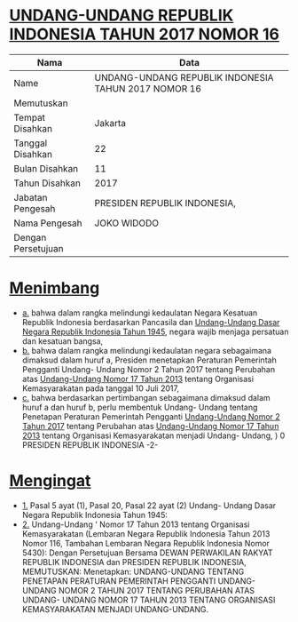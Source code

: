 # [UNDANG-UNDANG REPUBLIK INDONESIA TAHUN 2017 NOMOR 16](http://example.org/legal/document/uu/2017/16)

| Nama | Data |
| ------ | ----- |
|Name|UNDANG-UNDANG REPUBLIK INDONESIA TAHUN 2017 NOMOR 16|
|Memutuskan||
|Tempat Disahkan|Jakarta|
|Tanggal Disahkan|22|
|Bulan Disahkan|11|
|Tahun Disahkan|2017|
|Jabatan Pengesah|PRESIDEN REPUBLIK INDONESIA,|
|Nama Pengesah|JOKO WIDODO|
|Dengan Persetujuan||
# [Menimbang](http://example.org/legal/document/uu/2017/16/menimbang)

* [a.](http://example.org/legal/document/uu/2017/16/menimbang/point/a) bahwa dalam rangka melindungi kedaulatan Negara Kesatuan Republik Indonesia berdasarkan Pancasila dan [Undang-Undang Dasar Negara Republik Indonesia Tahun 1945](http://example.org/legal/document/uu), negara wajib menjaga persatuan dan kesatuan bangsa,
* [b.](http://example.org/legal/document/uu/2017/16/menimbang/point/b) bahwa dalam rangka melindungi kedaulatan negara sebagaimana dimaksud dalam huruf a, Presiden menetapkan Peraturan Pemerintah Pengganti Undang- Undang Nomor 2 Tahun 2017 tentang Perubahan atas [Undang-Undang Nomor 17 Tahun 2013](http://example.org/legal/document/uu/2013/17) tentang Organisasi Kemasyarakatan pada tanggal 10 Juli 2017,
* [c.](http://example.org/legal/document/uu/2017/16/menimbang/point/c) bahwa berdasarkan pertimbangan sebagaimana dimaksud dalam huruf a dan huruf b, perlu membentuk Undang- Undang tentang Penetapan Peraturan Pemerintah Pengganti [Undang-Undang Nomor 2 Tahun 2017](http://example.org/legal/document/uu/2017/2) tentang Perubahan atas [Undang-Undang Nomor 17 Tahun 2013](http://example.org/legal/document/uu/2013/17) tentang Organisasi Kemasyarakatan menjadi Undang- Undang, ) 0 PRESIDEN REPUBLIK INDONESIA -2-
# [Mengingat](http://example.org/legal/document/uu/2017/16/mengingat)

* [1.](http://example.org/legal/document/uu/2017/16/mengingat/point/0001) Pasal 5 ayat (1), Pasal 20, Pasal 22 ayat (2) Undang- Undang Dasar Negara Republik Indonesia Tahun 1945:
* [2.](http://example.org/legal/document/uu/2017/16/mengingat/point/0002) Undang-Undang ' Nomor 17 Tahun 2013 tentang Organisasi Kemasyarakatan (Lembaran Negara Republik Indonesia Tahun 2013 Nomor 116, Tambahan Lembaran Negara Republik Indonesia Nomor 5430): Dengan Persetujuan Bersama DEWAN PERWAKILAN RAKYAT REPUBLIK INDONESIA dan PRESIDEN REPUBLIK INDONESIA, MEMUTUSKAN: Menetapkan: UNDANG-UNDANG TENTANG PENETAPAN PERATURAN PEMERINTAH PENGGANTI UNDANG-UNDANG NOMOR 2 TAHUN 2017 TENTANG PERUBAHAN ATAS UNDANG- UNDANG NOMOR 17 TAHUN 2013 TENTANG ORGANISASI KEMASYARAKATAN MENJADI UNDANG-UNDANG.